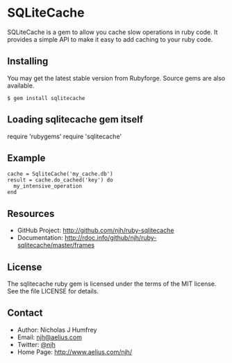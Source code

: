 SQLiteCache
===========

SQLiteCache is a gem to allow you cache slow operations in ruby code.
It provides a simple API to make it easy to add caching to your ruby code.


Installing
----------

You may get the latest stable version from Rubyforge. Source gems are also available.

    $ gem install sqlitecache


Loading sqlitecache gem itself
-----------------------

   require 'rubygems'
   require 'sqlitecache'


Example
-------

    cache = SqliteCache('my_cache.db')
    result = cache.do_cached('key') do
      my_intensive_operation
    end

Resources
---------

* GitHub Project: http://github.com/njh/ruby-sqlitecache
* Documentation: http://rdoc.info/github/njh/ruby-sqlitecache/master/frames


License
-------

The sqlitecache ruby gem is licensed under the terms of the MIT license.
See the file LICENSE for details.


Contact
-------

* Author:    Nicholas J Humfrey
* Email:     njh@aelius.com
* Twitter:   [@njh](http://twitter.com/njh)
* Home Page: http://www.aelius.com/njh/
